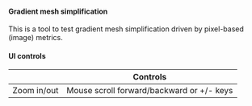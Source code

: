 #### Gradient mesh simplification
This is a tool to test gradient mesh simplification driven by pixel-based (image) metrics.

#### UI controls

|  | Controls |
| ----------- | ----------- |
| Zoom in/out      | Mouse scroll forward/backward or +/- keys       |